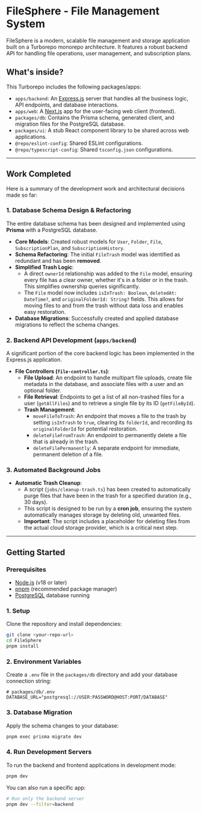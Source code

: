 # FileSphere - File Management System

FileSphere is a modern, scalable file management and storage application built on a Turborepo monorepo architecture. It features a robust backend API for handling file operations, user management, and subscription plans.

## What's inside?

This Turborepo includes the following packages/apps:

-   `apps/backend`: An [Express.js](https://expressjs.com/) server that handles all the business logic, API endpoints, and database interactions.
-   `apps/web`: A [Next.js](https://nextjs.org/) app for the user-facing web client (frontend).
-   `packages/db`: Contains the Prisma schema, generated client, and migration files for the PostgreSQL database.
-   `packages/ui`: A stub React component library to be shared across web applications.
-   `@repo/eslint-config`: Shared ESLint configurations.
-   `@repo/typescript-config`: Shared `tsconfig.json` configurations.

---

## Work Completed

Here is a summary of the development work and architectural decisions made so far:

### 1. Database Schema Design & Refactoring

The entire database schema has been designed and implemented using **Prisma** with a PostgreSQL database.

-   **Core Models**: Created robust models for `User`, `Folder`, `File`, `SubscriptionPlan`, and `SubscriptionHistory`.
-   **Schema Refactoring**: The initial `FileTrash` model was identified as redundant and has been **removed**.
-   **Simplified Trash Logic**:
    -   A direct `ownerId` relationship was added to the `File` model, ensuring every file has a clear owner, whether it's in a folder or in the trash. This simplifies ownership queries significantly.
    -   The `File` model now includes `isInTrash: Boolean`, `deletedAt: DateTime?`, and `originalFolderId: String?` fields. This allows for moving files to and from the trash without data loss and enables easy restoration.
-   **Database Migrations**: Successfully created and applied database migrations to reflect the schema changes.

### 2. Backend API Development (`apps/backend`)

A significant portion of the core backend logic has been implemented in the Express.js application.

-   **File Controllers (`file-controller.ts`)**:
    -   **File Upload**: An endpoint to handle multipart file uploads, create file metadata in the database, and associate files with a user and an optional folder.
    -   **File Retrieval**: Endpoints to get a list of all non-trashed files for a user (`getAllFiles`) and to retrieve a single file by its ID (`getFileById`).
    -   **Trash Management**:
        -   `moveFileToTrash`: An endpoint that moves a file to the trash by setting `isInTrash` to `true`, clearing its `folderId`, and recording its `originalFolderId` for potential restoration.
        -   `deleteFileFromTrash`: An endpoint to permanently delete a file that is already in the trash.
        -   `deleteFilePermanently`: A separate endpoint for immediate, permanent deletion of a file.

### 3. Automated Background Jobs

-   **Automatic Trash Cleanup**:
    -   A script (`jobs/cleanup-trash.ts`) has been created to automatically purge files that have been in the trash for a specified duration (e.g., 30 days).
    -   This script is designed to be run by a **cron job**, ensuring the system automatically manages storage by deleting old, unwanted files.
    -   **Important**: The script includes a placeholder for deleting files from the actual cloud storage provider, which is a critical next step.

---

## Getting Started

### Prerequisites

-   [Node.js](https://nodejs.org/) (v18 or later)
-   [pnpm](https://pnpm.io/installation) (recommended package manager)
-   [PostgreSQL](https://www.postgresql.org/download/) database running

### 1. Setup

Clone the repository and install dependencies:

```sh
git clone <your-repo-url>
cd FileSphere
pnpm install
```

### 2. Environment Variables

Create a `.env` file in the `packages/db` directory and add your database connection string:

```env
# packages/db/.env
DATABASE_URL="postgresql://USER:PASSWORD@HOST:PORT/DATABASE"
```

### 3. Database Migration

Apply the schema changes to your database:

```sh
pnpm exec prisma migrate dev
```

### 4. Run Development Servers

To run the backend and frontend applications in development mode:

```sh
pnpm dev
```

You can also run a specific app:

```sh
# Run only the backend server
pnpm dev --filter=backend
```
